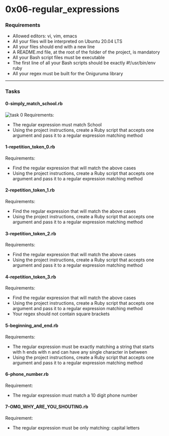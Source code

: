 # 0x06-regular_expressions

### Requirements

- Allowed editors: vi, vim, emacs
- All your files will be interpreted on Ubuntu 20.04 LTS
- All your files should end with a new line
- A README.md file, at the root of the folder of the project, is mandatory
- All your Bash script files must be executable
- The first line of all your Bash scripts should be exactly #!/usr/bin/env ruby
- All your regex must be built for the Oniguruma library

---

### Tasks

#### 0-simply_match_school.rb
![task 0](https://www.dropbox.com/s/7wt3jgu7i5gglv3/0.png?dl=0)
Requirements:

- The regular expression must match School
- Using the project instructions, create a Ruby script that accepts one argument and pass it to a regular expression matching method

#### 1-repetition_token_0.rb
Requirements:

- Find the regular expression that will match the above cases
- Using the project instructions, create a Ruby script that accepts one argument and pass it to a regular expression matching method

#### 2-repetition_token_1.rb
Requirements:

- Find the regular expression that will match the above cases
- Using the project instructions, create a Ruby script that accepts one argument and pass it to a regular expression matching method

#### 3-repetition_token_2.rb
Requirements:

- Find the regular expression that will match the above cases
- Using the project instructions, create a Ruby script that accepts one argument and pass it to a regular expression matching method

#### 4-repetition_token_3.rb
Requirements:

- Find the regular expression that will match the above cases
- Using the project instructions, create a Ruby script that accepts one argument and pass it to a regular expression matching method
- Your regex should not contain square brackets

#### 5-beginning_and_end.rb
Requirements:

- The regular expression must be exactly matching a string that starts with h ends with n and can have any single character in between
- Using the project instructions, create a Ruby script that accepts one argument and pass it to a regular expression matching method

#### 6-phone_number.rb
Requirement:

- The regular expression must match a 10 digit phone number

#### 7-OMG_WHY_ARE_YOU_SHOUTING.rb
Requirement:

- The regular expression must be only matching: capital letters
